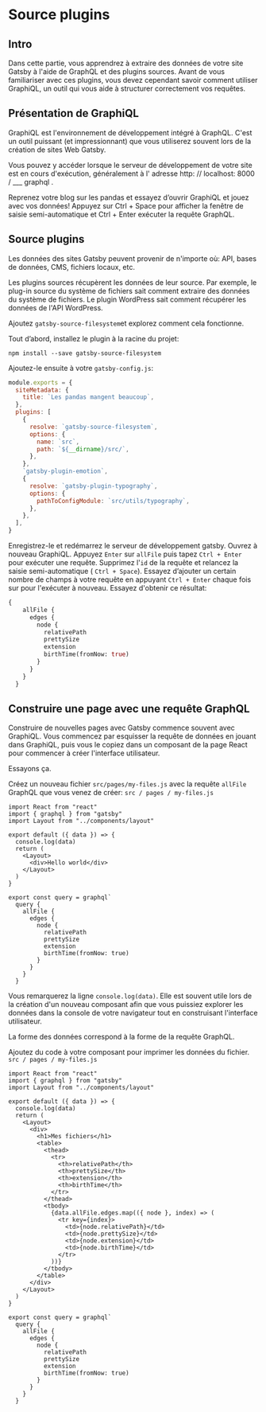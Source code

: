 # Source plugins
## Intro
Dans cette partie, vous apprendrez à extraire des données de votre site Gatsby à l'aide de GraphQL et des plugins sources. 
Avant de vous familiariser avec ces plugins, vous devez cependant savoir comment utiliser GraphiQL, un outil qui vous aide à structurer correctement vos requêtes.

## Présentation de GraphiQL
GraphiQL est l'environnement de développement intégré à GraphQL. C'est un outil puissant (et impressionnant) que vous utiliserez souvent lors de la création de sites Web Gatsby.

Vous pouvez y accéder lorsque le serveur de développement de votre site est en cours d'exécution, généralement à l' adresse http: // localhost: 8000 / ___ graphql .

Reprenez votre blog sur les pandas et essayez d’ouvrir GraphiQL et jouez avec vos données! Appuyez sur Ctrl + Space pour afficher la fenêtre de saisie semi-automatique et Ctrl + Enter exécuter la requête GraphQL.

## Source plugins
Les données des sites Gatsby peuvent provenir de n'importe où: API, bases de données, CMS, fichiers locaux, etc.

Les plugins sources récupèrent les données de leur source. Par exemple, le plug-in source du système de fichiers sait comment extraire des données du système de fichiers. Le plugin WordPress sait comment récupérer les données de l'API WordPress.

Ajoutez `gatsby-source-filesystem`et explorez comment cela fonctionne.

Tout d’abord, installez le plugin à la racine du projet:
```console
npm install --save gatsby-source-filesystem
```
Ajoutez-le ensuite à votre `gatsby-config.js`:
```javascript
module.exports = {
  siteMetadata: {
    title: `Les pandas mangent beaucoup`,
  },
  plugins: [
    {
      resolve: `gatsby-source-filesystem`,
      options: {
        name: `src`,
        path: `${__dirname}/src/`,
      },
    },
    `gatsby-plugin-emotion`,
    {
      resolve: `gatsby-plugin-typography`,
      options: {
        pathToConfigModule: `src/utils/typography`,
      },
    },
  ],
}
```
Enregistrez-le et redémarrez le serveur de développement gatsby. Ouvrez à nouveau GraphiQL.
Appuyez `Enter` sur `allFile` puis tapez `Ctrl + Enter` pour exécuter une requête.
Supprimez l'`id` de la requête et relancez la saisie semi-automatique ( `Ctrl + Space`).
Essayez d’ajouter un certain nombre de champs à votre requête en appuyant `Ctrl + Enter` chaque fois sur pour l'exécuter à nouveau. Essayez d'obtenir ce résultat:  
```GRAPHQL
{
    allFile {
      edges {
        node {
          relativePath
          prettySize
          extension
          birthTime(fromNow: true)
        }
      }
    }
  }
  ```
## Construire une page avec une requête GraphQL
Construire de nouvelles pages avec Gatsby commence souvent avec GraphiQL. Vous commencez par esquisser la requête de données en jouant dans GraphiQL, puis vous le copiez dans un composant de la page React pour commencer à créer l'interface utilisateur.

Essayons ça.

Créez un nouveau fichier `src/pages/my-files.js` avec la requête `allFile` GraphQL que vous venez de créer:
`src / pages / my-files.js`
```JSX
import React from "react"
import { graphql } from "gatsby"
import Layout from "../components/layout"

export default ({ data }) => {
  console.log(data)
  return (
    <Layout>
      <div>Hello world</div>
    </Layout>
  )
}

export const query = graphql`
  query {
    allFile {
      edges {
        node {
          relativePath
          prettySize
          extension
          birthTime(fromNow: true)
        }
      }
    }
  }
```
Vous remarquerez la ligne `console.log(data)`. Elle est souvent utile lors de la création d'un nouveau composant afin que vous puissiez explorer les données dans la console de votre navigateur tout en construisant l'interface utilisateur.

La forme des données correspond à la forme de la requête GraphQL.

Ajoutez du code à votre composant pour imprimer les données du fichier.
`src / pages / my-files.js`
```JSX
import React from "react"
import { graphql } from "gatsby"
import Layout from "../components/layout"

export default ({ data }) => {
  console.log(data)
  return (
    <Layout>
      <div>
        <h1>Mes fichiers</h1>
        <table>
          <thead>
            <tr>
              <th>relativePath</th>
              <th>prettySize</th>
              <th>extension</th>
              <th>birthTime</th>
            </tr>
          </thead>
          <tbody>
            {data.allFile.edges.map(({ node }, index) => (
              <tr key={index}>
                <td>{node.relativePath}</td>
                <td>{node.prettySize}</td>
                <td>{node.extension}</td>
                <td>{node.birthTime}</td>
              </tr>
            ))}
          </tbody>
        </table>
      </div>
    </Layout>
  )
}

export const query = graphql`
  query {
    allFile {
      edges {
        node {
          relativePath
          prettySize
          extension
          birthTime(fromNow: true)
        }
      }
    }
  }
```






